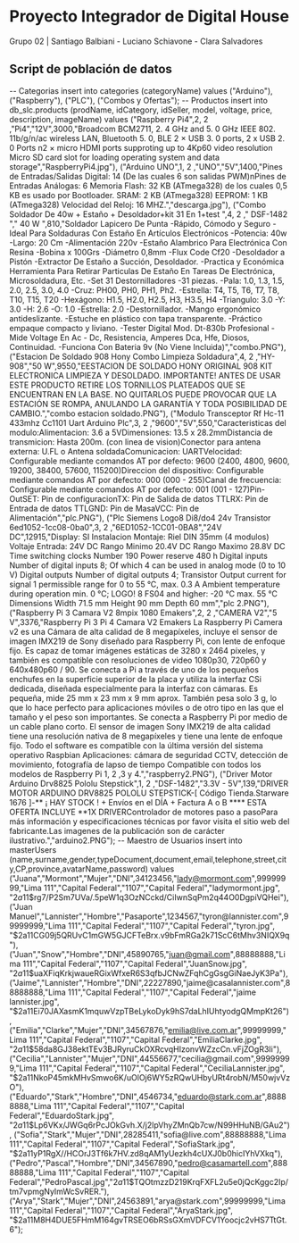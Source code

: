 ﻿# Proyecto Integrador de Digital House

Grupo 02 | Santiago Balbiani - Luciano Schiavone - Clara Salvadores




## Script de población de datos

-- Categorias 
insert into categories (categoryName) values ("Arduino"), ("Raspberry"), ("PLC"), ("Combos y Ofertas");
-- Productos
insert into db_slc.products (prodName, idCategory, idSeller, model, voltage, price, description, imageName) values ("Raspberry Pi4",2, 2 ,"Pi4","12V",3000,"Broadcom BCM2711, 2. 4 GHz and 5. 0 GHz IEEE 802. 11b/g/n/ac wireless LAN, Bluetooth 5. 0, BLE 2 × USB 3. 0 ports, 2 x USB 2. 0 Ports n2 × micro HDMI ports supproting up to 4Kp60 video resolution Micro SD card slot for loading operating system and data storage","RaspberryPi4.jpg"), ("Arduino UNO",1, 2 ,"UNO","5V",1400,"Pines de Entradas/Salidas Digital: 14 (De las cuales 6 son salidas PWM)nPines de Entradas Análogas: 6 Memoria Flash: 32 KB (ATmega328) de los cuales 0,5 KB es usado por Bootloader. SRAM: 2 KB (ATmega328) EEPROM: 1 KB (ATmega328) Velocidad del Reloj: 16 MHZ.","descarga.jpg"), ("Combo Soldador De 40w + Estaño + Desoldador+kit 31 En 1+test ",4, 2 ," DSF-1482 "," 40 W ",810,"Soldador Lapicero De Punta -Rápido, Cómodo y Seguro -Ideal Para Soldaduras Con Estaño En Artículos Electrónicos -Potencia: 40w -Largo: 20 Cm -Alimentación 220v -Estaño Alambrico Para Electrónica Con Resina -Bobina x 100Grs -Diámetro 0,8mm -Flux Code Cf20 -Desoldador a Pistón -Extractor De Estaño a Succión, Desoldador. -Practica y Económica Herramienta Para Retirar Particulas De Estaño En Tareas De Electrónica, Microsoldadura, Etc. -Set 31 Destornilladores -31 piezas. -Pala: 1.0, 1.3, 1.5, 2.0, 2.5, 3.0, 4.0 -Cruz: PH00, PH0, PH1, Ph2. -Estrella: T4, T5, T6, T7, T8, T10, T15, T20 -Hexágono: H1.5, H2.0, H2.5, H3, H3.5, H4 -Triangulo: 3.0 -Y: 3.0 -H: 2.6 -O: 1.0 -Estrella: 2.0 -Destornillador. -Mango ergonómico antideslizante. -Estuche en plástico con tapa transparente. -Práctico empaque compacto y liviano. -Tester Digital Mod. Dt-830b Profesional -Mide Voltage En Ac - Dc, Resistencia, Amperes Dca, Hfe, Diosos, Continuidad. -Funciona Con Bateria 9v (No Viene Incluida)","combo.PNG"), ("Estacion De Soldado 908 Hony Combo Limpieza Soldadura",4, 2 ,"HY-908","50 W",9550,"EESTACION DE SOLDADO HONY ORIGINAL 908 KIT ELECTRONICA LIMPIEZA Y DESOLDADO. IMPORTANTE! ANTES DE USAR ESTE PRODUCTO RETIRE LOS TORNILLOS PLATEADOS QUE SE ENCUENTRAN EN LA BASE. NO QUITARLOS PUEDE PROVOCAR QUE LA ESTACIÓN SE ROMPA, ANULANDO LA GARANTÍA Y TODA POSIBILIDAD DE CAMBIO.","combo estacion soldado.PNG"), ("Modulo Transceptor Rf Hc-11 433mhz Cc1101 Uart Arduino Plc",3, 2 ,"9600","5V",550,"Caracteristicas del modulo:Alimentacion: 3.6 a 5VDimensiones: 13.5 x 28.2mmDistancia de transmicion: Hasta 200m. (con linea de vision)Conector para antena externa: U.FL o Antena soldadaComunicacion: UARTVelocidad: Configurable mediante comandos AT por defecto: 9600 (2400, 4800, 9600, 19200, 38400, 57600, 115200)Direccion del dispositivo: Configurable mediante comandos AT por defecto: 000 (000 - 255)Canal de frecuencia: Configurable mediante comandos AT por defecto: 001 (001 - 127)Pin-OutSET: Pin de configuracionTX: Pin de Salida de datos TTLRX: Pin de Entrada de datos TTLGND: Pin de MasaVCC: Pin de Alimentación","plc.PNG"), ("Plc Siemens Logo8 Di8/do4 24v Transistor 6ed1052-1cc08-0ba0",3, 2 ,"6ED1052-1CC01-0BA8","24V DC",12915,"Display: SI Instalacion Montaje: Riel DIN 35mm (4 modulos) Voltaje Entrada: 24V DC Rango Minimo 20.4V DC Rango Maximo 28.8V DC Time switching clocks Number 190 Power reserve 480 h Digital inputs Number of digital inputs 8; Of which 4 can be used in analog mode (0 to 10 V) Digital outputs Number of digital outputs 4; Transistor Output current for signal 1 permissible range for 0 to 55 °C, max. 0.3 A Ambient temperature during operation min. 0 °C; LOGO! 8 FS04 and higher: -20 °C max. 55 °C Dimensions Width 71.5 mm Height 90 mm Depth 60 mm","plc 2.PNG"), ("Raspberry Pi 3 Camara V2 8mpix 1080 Emakers",2, 2 ,"CAMERA V2","5 V",3376,"Raspberry Pi 3 Pi 4 Camara V2 Emakers La Raspberry Pi Camera v2 es una Cámara de alta calidad de 8 megapíxeles, incluye el sensor de imagen IMX219 de Sony diseñado para Raspberry Pi, con lente de enfoque fijo. Es capaz de tomar imágenes estáticas de 3280 x 2464 píxeles, y también es compatible con resoluciones de video 1080p30, 720p60 y 640x480p60 / 90. Se conecta a Pi a través de uno de los pequeños enchufes en la superficie superior de la placa y utiliza la interfaz CSi dedicada, diseñada especialmente para la interfaz con cámaras. Es pequeña, mide 25 mm x 23 mm x 9 mm aprox. También pesa solo 3 g, lo que lo hace perfecto para aplicaciones móviles o de otro tipo en las que el tamaño y el peso son importantes. Se conecta a Raspberry Pi por medio de un cable plano corto. El sensor de imagen Sony IMX219 de alta calidad tiene una resolución nativa de 8 megapíxeles y tiene una lente de enfoque fijo. Todo el software es compatible con la última versión del sistema operativo Raspbian Aplicaciones: cámara de seguridad CCTV, detección de movimiento, fotografía de lapso de tiempo Compatible con todos los modelos de Raspberry Pi 1, 2 ,3 y 4.","raspberry2.PNG"), ("Driver Motor Arduino Drv8825 Pololu Stepstick",1, 2 ,"DSF-1482","3.3V - 5V",139,"DRIVER MOTOR ARDUINO DRV8825 POLOLU STEPSTICK-[ Código Tienda.Starware 1676 ]-** ¡ HAY STOCK ! + Envíos en el DÍA + Factura A o B **** ESTA OFERTA INCLUYE **1X DRIVERControlador de motores paso a pasoPara más información y especificaciones técnicas por favor visita el sitio web del fabricante.Las imagenes de la publicación son de carácter ilustrativo.","arduino2.PNG");
-- Maestro de Usuarios
insert into masterUsers (name,surname,gender,typeDocument,document,email,telephone,street,city,CP,province,avatarName,password) values ("Juana","Mormont","Mujer","DNI",34123456,"lady@mormont.com",99999999,"Lima 111","Capital Federal","1107","Capital Federal","ladymormont.jpg", "$2a$11$rg7/P2Sm7UVa/.5peW1q3OzNCckd/CiIwnSqPm2q44O0DgpiVQHei"), ("Juan Manuel","Lannister","Hombre","Pasaporte",1234567,"tyron@lannister.com",99999999,"Lima 111","Capital Federal","1107","Capital Federal","tyron.jpg", "$2a$11$CG09j5QRUvC1mGW5GJCFTeBrx.v9bFmRGa2k71ScC6tMhv3NIQX9q"), ("Juan","Snow","Hombre","DNI",45890765,"juan@gmail.com",88888888,"Lima 111","Capital Federal","1107","Capital Federal","JuanSnow.jpg", "$2a$11$uaXFiqKrkjwaueRGixWfxeR6S3qfbJCNwZFqhCgGsgGiNaeJyK3Pa"), ("Jaime","Lannister","Hombre","DNI",22227890,"jaime@casalannister.com",88888888,"Lima 111","Capital Federal","1107","Capital Federal","jaime lannister.jpg", "$2a$11$Ei70JAXasmK1mquwVzpTBeLykoDyk9hS7daLhIUhtyodgQMmpKt26"), ("Emilia","Clarke","Mujer","DNI",34567876,"emilia@live.com.ar",99999999,"Lima 111","Capital Federal","1107","Capital Federal","EmiliaClarke.jpg", "$2a$11$58da8GJ38ektTEv3BJRyruCkOXRcvqHIzonvWZzcCn.vFjZOgR3Ii"), ("Cecilia","Lannister","Mujer","DNI",44556677,"cecilia@gmail.com",99999999,"Lima 111","Capital Federal","1107","Capital Federal","CeciliaLannister.jpg", "$2a$11$NkoP45mkMHvSmwo6K/uOlOj6WY5zRQwUHbyURt4robN/M50wjvVzO"), ("Eduardo","Stark","Hombre","DNI",4546734,"eduardo@stark.com.ar",88888888,"Lima 111","Capital Federal","1107","Capital Federal","EduardoStark.jpg", "$2a$11$Lp6VKx/JWGq6rPcJOkGvh.X/j2lpVhyZMnQb7cw/N99HHuNB/GAu2"), ("Sofia","Stark","Mujer","DNI",28285411,"sofia@live.com",88888888,"Lima 111","Capital Federal","1107","Capital Federal","SofiaStark.jpg", "$2a$11$yP1RgX//HCOrJ3Tf6k7HV.zd8qAM1yUezkh4cUXJ0b0hicIYhVXkq"), ("Pedro","Pascal","Hombre","DNI",34567890,"pedro@casamartell.com",88888888,"Lima 111","Capital Federal","1107","Capital Federal","PedroPascal.jpg","$2a$11$TQOtmzzD219KrqFXFL2u5e0jQcKggc2Ip/tm7vpmgNyImWcSvRER."), ("Arya","Stark","Mujer","DNI",24563891,"arya@stark.com",99999999,"Lima 111","Capital Federal","1107","Capital Federal","AryaStark.jpg", "$2a$11$M8H4DUE5FHmM164gvTRSEO6bRSsGXmVDFCV1Yoocjc2vHS7TtGt.6");
